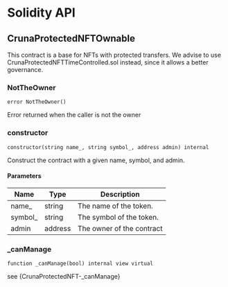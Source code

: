 # Solidity API

## CrunaProtectedNFTOwnable

This contract is a base for NFTs with protected transfers.
We advise to use CrunaProtectedNFTTimeControlled.sol instead, since it allows
a better governance.

### NotTheOwner

```solidity
error NotTheOwner()
```

Error returned when the caller is not the owner

### constructor

```solidity
constructor(string name_, string symbol_, address admin) internal
```

Construct the contract with a given name, symbol, and admin.

#### Parameters

| Name | Type | Description |
| ---- | ---- | ----------- |
| name_ | string | The name of the token. |
| symbol_ | string | The symbol of the token. |
| admin | address | The owner of the contract |

### _canManage

```solidity
function _canManage(bool) internal view virtual
```

see {CrunaProtectedNFT-_canManage}

